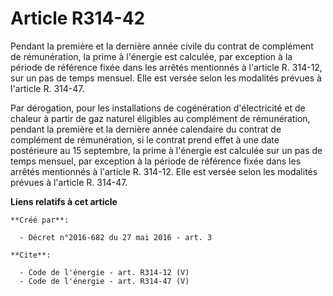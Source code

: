 # Article R314-42

Pendant la première et la dernière année civile du contrat de complément de rémunération, la prime à l'énergie est calculée,
par exception à la période de référence fixée dans les arrêtés mentionnés à l'article R. 314-12, sur un pas de temps mensuel.
Elle est versée selon les modalités prévues à l'article R. 314-47. 

Par dérogation, pour les installations de cogénération d'électricité et de chaleur à partir de gaz naturel éligibles au
complément de rémunération, pendant la première et la dernière année calendaire du contrat de complément de rémunération, si
le contrat prend effet à une date postérieure au 15 septembre, la prime à l'énergie est calculée sur un pas de temps mensuel,
par exception à la période de référence fixée dans les arrêtés mentionnés à l'article R. 314-12. Elle est versée selon les
modalités prévues à l'article R. 314-47.

**Liens relatifs à cet article**

	**Créé par**:

	  - Décret n°2016-682 du 27 mai 2016 - art. 3

	**Cite**:

	  - Code de l'énergie - art. R314-12 (V)
	  - Code de l'énergie - art. R314-47 (V)
